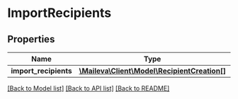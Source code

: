 # ImportRecipients

## Properties
Name | Type | Description | Notes
------------ | ------------- | ------------- | -------------
**import_recipients** | [**\Maileva\Client\Model\RecipientCreation[]**](RecipientCreation.md) |  | 

[[Back to Model list]](../../README.md#documentation-for-models) [[Back to API list]](../../README.md#documentation-for-api-endpoints) [[Back to README]](../../README.md)

